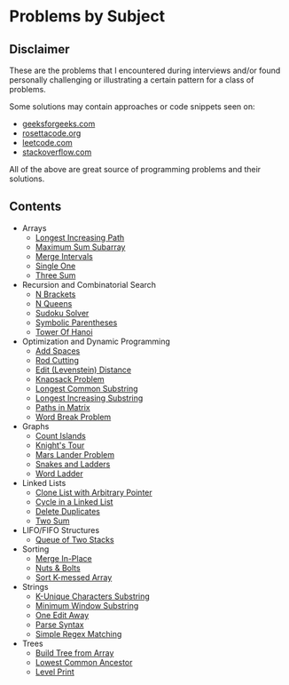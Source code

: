 # Problems by Subject

## Disclaimer
These are the problems that I encountered during interviews and/or found personally
 challenging or illustrating a certain pattern for a class of problems.

Some solutions may contain approaches or code snippets seen on:
* [geeksforgeeks.com](http://www.geeksforgeeks.org)
* [rosettacode.org](https://rosettacode.org)
* [leetcode.com](https://leetcode.com)
* [stackoverflow.com](https://stackoverflow.com)

All of the above are great source of programming problems and their solutions.

## Contents
* Arrays
  * [Longest Increasing Path](./arrays/longest_increasing_path)
  * [Maximum Sum Subarray](./arrays/max_sum_subarray)
  * [Merge Intervals](./arrays/merge_intervals)
  * [Single One](./arrays/single_one)
  * [Three Sum](./arrays/three_sum)
* Recursion and Combinatorial Search
  * [N Brackets](./combinatorial/n_brackets)
  * [N Queens](./combinatorial/n_queens)
  * [Sudoku Solver](./combinatorial/sudoku)
  * [Symbolic Parentheses](./combinatorial/symbolic_parens)
  * [Tower Of Hanoi](./combinatorial/tower_of_hanoi)
* Optimization and Dynamic Programming
  * [Add Spaces](./dp/add_spaces)
  * [Rod Cutting](./dp/cut_rod)
  * [Edit (Levenstein) Distance](./dp/edit_distance)
  * [Knapsack Problem](./dp/knapsack)
  * [Longest Common Substring](./dp/lcs)
  * [Longest Increasing Substring](./dp/lis)
  * [Paths in Matrix](./dp/matrix_paths)
  * [Word Break Problem](./dp/word_break)
* Graphs
  * [Count Islands](./graphs/count_islands)
  * [Knight's Tour](./graphs/knight_tour)
  * [Mars Lander Problem](./graphs/mars_landing)
  * [Snakes and Ladders](./graphs/snakes_ladders)
  * [Word Ladder](./graphs/word_ladder)
* Linked Lists
  * [Clone List with Arbitrary Pointer](./linked_lists/clone_list)
  * [Cycle in a Linked List](./linked_lists/cycle)
  * [Delete Duplicates](./linked_lists/delete_duplicates)
  * [Two Sum](./linked_lists/two_sum)
* LIFO/FIFO Structures
  * [Queue of Two Stacks](./queues_stacks/queue_of_two_stacks)
* Sorting
  * [Merge In-Place](./sorting/merge_in_place)
  * [Nuts & Bolts](./sorting/nuts_bolts)
  * [Sort K-messed Array](./sorting/sort_k_messed)
* Strings
  * [K-Unique Characters Substring](./strings/k_unique)
  * [Minimum Window Substring](./strings/mws)
  * [One Edit Away](./strings/one_away)
  * [Parse Syntax](./strings/parse_syntax)
  * [Simple Regex Matching](./strings/regex)
* Trees
  * [Build Tree from Array](./trees/build)
  * [Lowest Common Ancestor](./trees/lca)
  * [Level Print](./trees/level_print)